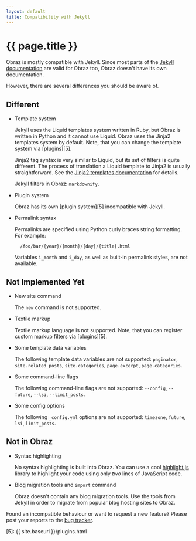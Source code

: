 ```yaml
---
layout: default
title: Compatibility with Jekyll
---
```


{{ page.title }}
================

Obraz is mostly compatible with Jekyll. Since most parts of the [Jekyll
documentation][1] are valid for Obraz too, Obraz doesn't have its own
documentation.

However, there are several differences you should be aware of.

Different
---------

* Template system

    Jekyll uses the Liquid templates system written in Ruby, but Obraz is
    written in Python and it cannot use Liquid. Obraz uses the Jinja2 templates
    system by default. Note, that you can change the template system via
    [plugins][5].

    Jinja2 tag syntax is very similar to Liquid, but its set of filters is
    quite different. The process of translation a Liquid template to Jinja2 is
    usually straightforward. See the [Jinja2 templates documentation][2] for
    details.

    Jekyll filters in Obraz: `markdownify`.

* Plugin system

    Obraz has its own [plugin system][5] incompatible with Jekyll.

* Permalink syntax

    Permalinks are specified using Python curly braces string formatting. For
    example:

        /foo/bar/{year}/{month}/{day}/{title}.html

    Variables `i_month` and `i_day`, as well as built-in permalink styles, are
    not available.


Not Implemented Yet
-------------------

* New site command

    The `new` command is not supported.

* Textile markup

    Textile markup language is not supported. Note, that you can register
    custom markup filters via [plugins][5].

* Some template data variables

    The following template data variables are not supported: `paginator`,
    `site.related_posts`, `site.categories`,  `page.excerpt`, `page.categories`.

* Some command-line flags

    The following command-line flags are not supported: `--config`, `--future`,
    `--lsi`, `--limit_posts`.

* Some config options

    The following `_config.yml` options are not supported: `timezone`, `future`,
    `lsi`, `limit_posts`.


Not in Obraz
------------

* Syntax highlighting

    No syntax highlighting is built into Obraz. You can use a cool
    [highlight.js][3] library to highlight your code using only _two_ lines of
    JavaScript code.

* Blog migration tools and `import` command

    Obraz doesn't contain any blog migration tools. Use the tools from Jekyll in
    order to migrate from popular blog hosting sites to Obraz.


Found an incompatible behaviour or want to request a new feature? Please post
your reports to the [bug tracker][4].


  [1]: http://jekyllrb.com/docs/home/
  [2]: http://jinja.pocoo.org/docs/templates/
  [3]: http://softwaremaniacs.org/soft/highlight/en/
  [4]: https://bitbucket.org/vlasovskikh/obraz/issues
  [5]: {{ site.baseurl }}/plugins.html


